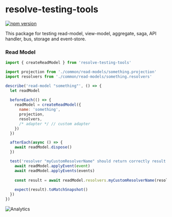 # **resolve-testing-tools**
[![npm version](https://badge.fury.io/js/resolve-testing-tools.svg)](https://badge.fury.io/js/resolve-testing-tools)

This package for testing read-model, view-model, aggregate, saga, API handler, bus, storage and event-store.

### Read Model
```js
import { createReadModel } from 'resolve-testing-tools'

import projection from './common/read-models/something.projection'
import resolvers from './common/read-models/something.resolvers'

describe('read-model "something"', () => {
  let readModel
  
  beforeEach(() => {
    readModel = createReadModel({
      name: 'something', 
      projection, 
      resolvers, 
      /* adapter */ // custom adapter 
    }) 
  })

  afterEach(async () => {
    await readModel.dispose()
  })

  test('resolver "myCustomResolverName" should return correctly result', async () => {   
    await readModel.applyEvent(event)
    await readModel.applyEvents(events)
    
    const result = await readModel.resolvers.myCustomResolverName(resolverArgs, jwtToken)
  
    expect(result).toMatchSnapshot()
  })
})
```

![Analytics](https://ga-beacon.appspot.com/UA-118635726-1/packages-resolve-testing-tools-readme?pixel)
